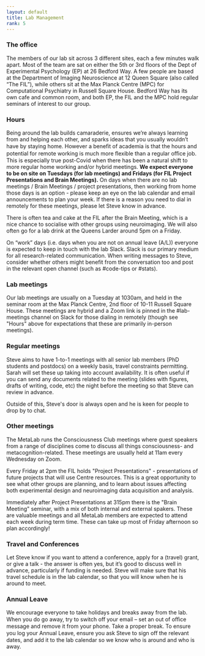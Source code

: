 ```yaml
---
layout: default
title: Lab Management
rank: 5
---
```


### The office

The members of our lab sit across 3 different sites, each a few minutes walk apart. Most of the team are sat on either the 5th or 3rd floors of the Dept of Experimental Psychology (EP) at 26 Bedford Way. A few people are based at the Department of Imaging Neuroscience at 12 Queen Square (also called “The FIL”), while others sit at the Max Planck Centre (MPC) for Computational Psychiatry in Russell Square House. Bedford Way has its own cafe and common room, and both EP, the FIL and the MPC hold regular seminars of interest to our group.

### Hours

Being around the lab builds camaraderie, ensures we’re always learning from and helping each other, and sparks ideas that you usually wouldn’t have by staying home. However a beneﬁt of academia is that the hours and potential for remote working is much more ﬂexible than a regular oﬃce job. This is especially true post-Covid when there has been a natural shift to more regular home working and/or hybrid meetings. **We expect everyone to be on site on Tuesdays (for lab meetings) and Fridays (for FIL Project Presentations and Brain Meetings).** On days when there are no lab meetings / Brain Meetings / project presentations, then working from home those days is an option - please keep an eye on the lab calendar and email announcements to plan your week. If there is a reason you need to dial in remotely for these meetings, please let Steve know in advance.

There is often tea and cake at the FIL after the Brain Meeting, which is a nice chance to socialise with other groups using neuroimaging. We will also often go for a lab drink at the Queens Larder around 5pm on a Friday.

On “work” days (i.e. days when you are not on annual leave (A/L)) everyone is expected to keep in touch with the lab Slack. Slack is our primary medium for all research-related communication. When writing messages to Steve, consider whether others might benefit from the conversation too and post in the relevant open channel (such as #code-tips or #stats).

### Lab meetings

Our lab meetings are usually on a Tuesday at 1030am, and held in the seminar room at the Max Planck Centre, 2nd floor of 10-11 Russell Square House. These meetings are hybrid and a Zoom link is pinned in the #lab-meetings channel on Slack for those dialing in remotely (though see "Hours" above for expectations that these are primarily in-person meetings).

### Regular meetings

Steve aims to have 1-to-1 meetings with all senior lab members (PhD students and postdocs) on a weekly basis, travel constraints permitting. Sarah will set these up taking into account availability. It is often useful if you can send any documents related to the meeting (slides with figures, drafts of writing, code, etc) the night before the meeting so that Steve can review in advance.

Outside of this, Steve's door is always open and he is keen for people to drop by to chat.

### Other meetings

The MetaLab runs the Consciousness Club meetings where guest speakers from a range of disciplines come to discuss all things consciousness- and metacognition-related. These meetings are usually held at 11am every Wednesday on Zoom.

Every Friday at 2pm the FIL holds "Project Presentations" - presentations of future projects that will use Centre resources. This is a great opportunity to see what other groups are planning, and to learn about issues affecting both experimental design and neuroimaging data acquisition and analysis.

Immediately after Project Presentations at 315pm there is the "Brain Meeting" seminar, with a mix of both internal and external spakers. These are valuable meetings and all MetaLab members are expected to attend each week during term time. These can take up most of Friday afternoon so plan accordingly!

### Travel and Conferences

Let Steve know if you want to attend a conference, apply for a (travel) grant, or give a talk - the answer is often yes, but it’s good to discuss well in advance, particularly if funding is needed. Steve will make sure that his travel schedule is in the lab calendar, so that you will know when he is around to meet.

### Annual Leave

We encourage everyone to take holidays and breaks away from the lab. When you do go away, try to switch oﬀ your email – set an out of oﬃce message and remove it from your phone. Take a proper break. To ensure you log your Annual Leave, ensure you ask Steve to sign oﬀ the relevant dates, and add it to the lab calendar so we know who is around and who is away.


